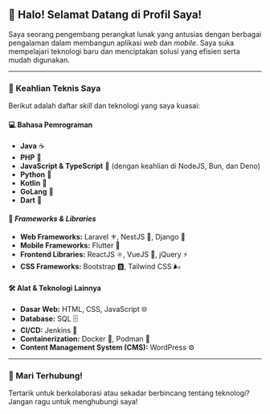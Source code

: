 ## 👋 Halo! Selamat Datang di Profil Saya!

Saya seorang pengembang perangkat lunak yang antusias dengan berbagai pengalaman dalam membangun aplikasi *web* dan *mobile*. Saya suka mempelajari teknologi baru dan menciptakan solusi yang efisien serta mudah digunakan.

---

### 🚀 Keahlian Teknis Saya

Berikut adalah daftar *skill* dan teknologi yang saya kuasai:

#### 💻 Bahasa Pemrograman
* **Java** ☕
* **PHP** 🐘
* **JavaScript & TypeScript** 📜 (dengan keahlian di NodeJS, Bun, dan Deno)
* **Python** 🐍
* **Kotlin** 🤖
* **GoLang** 🐹
* **Dart** 🎯

#### 🧩 *Frameworks & Libraries*
* **Web Frameworks:** Laravel ⚜️, NestJS 🦢, Django 🐍
* **Mobile Frameworks:** Flutter 🦋
* **Frontend Libraries:** ReactJS ⚛️, VueJS 💚, jQuery ⚡
* **CSS Frameworks:** Bootstrap 🅱️, Tailwind CSS 🌬️

#### 🛠️ Alat & Teknologi Lainnya
* **Dasar Web:** HTML, CSS, JavaScript 🌐
* **Database:** SQL 🗄️
* **CI/CD:** Jenkins 🚀
* **Containerization:** Docker 🐳, Podman 🐧
* **Content Management System (CMS):** WordPress ⚙️

---

### 🤝 Mari Terhubung!

Tertarik untuk berkolaborasi atau sekadar berbincang tentang teknologi? Jangan ragu untuk menghubungi saya!
